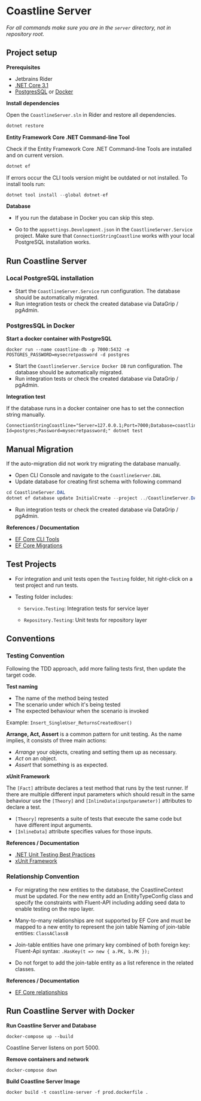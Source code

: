 # Coastline Server

*For all commands make sure you are in the `server` directory, not in repository root.*

## Project setup

**Prerequisites**

- Jetbrains Rider
- [.NET Core 3.1](https://dotnet.microsoft.com/download/dotnet-core/3.1)
- [PostgresSQL](https://www.postgresql.org/) or [Docker](https://www.docker.com/)

**Install dependencies**

Open the `CoastlineServer.sln` in Rider and restore all dependencies.

```c#
dotnet restore
```

**Entity Framework Core .NET Command-line Tool**

Check if the Entity Framework Core .NET Command-line Tools are installed and on current version.

```c#
dotnet ef
```

If errors occur the CLI tools version might be outdated or not installed. To install tools run:
```c#
dotnet tool install --global dotnet-ef
```

**Database**

- If you run the database in Docker  you can skip this step.

- Go to the `appsettings.Development.json` in the `CoastlineServer.Service` project. Make sure that `ConnectionStringCoastline` works with your local PostgreSQL installation works.

## Run Coastline Server

### Local PostgreSQL installation

- Start the `CoastlineServer.Service` run configuration. The database should be automatically migrated.
- Run integration tests or check the created database via DataGrip / pgAdmin.

### PostgresSQL in Docker

**Start a docker container with PostgreSQL**

```
docker run --name coastline-db -p 7000:5432 -e POSTGRES_PASSWORD=mysecretpassword -d postgres
```

- Start the `CoastlineServer.Service Docker DB` run configuration. The database should be automatically migrated.
- Run integration tests or check the created database via DataGrip / pgAdmin.

**Integration test**

If the database runs in a docker container one has to set the connection string manually.

```
ConnectionStringCoastline="Server=127.0.0.1;Port=7000;Database=coastline;User Id=postgres;Password=mysecretpassword;" dotnet test
```

## Manual Migration

If the auto-migration did not work try migrating the database manually.

* Open CLI Console and navigate to the `CoastlineServer.DAL`
* Update database for creating first schema with following command
  
```c#
cd CoastlineServer.DAL 
dotnet ef database update InitialCreate --project ../CoastlineServer.DAL
```

* Run integration tests or check the created database via DataGrip / pgAdmin.

**References / Documentation**

* [EF Core CLI Tools]( https://docs.microsoft.com/en-us/ef/core/miscellaneous/cli/dotnet)
* [EF Core Migrations]( https://docs.microsoft.com/en-us/ef/core/managing-schemas/migrations/?tabs=dotnet-core-cli)

## Test Projects

- For integration and unit tests open the `Testing` folder, hit right-click on a test project and run tests.

- Testing folder includes:
  - `Service.Testing`: Integration tests for service layer

  - `Repository.Testing`: Unit tests for repository layer

## Conventions

### Testing Convention

Following the TDD approach, add more failing tests first, then update the target code. 

**Test naming**

- The name of the method being tested
- The scenario under which it's being tested
- The expected behaviour when the scenario is invoked

Example: `Insert_SingleUser_ReturnsCreatedUser()`

**Arrange, Act, Assert** is a common pattern for unit testing. As the name implies, it consists of three main actions:

- *Arrange* your objects, creating and setting them up as necessary.
- *Act* on an object.
- *Assert* that something is as expected.

**xUnit Framework**

The `[Fact]` attribute declares a test method that runs by the test runner. If there are multiple different input parameters which should result in the same behaviour use the `[Theory]` and `[InlineData(inputparameter)]` attributes to declare a test.

- `[Theory]` represents a suite of tests that execute the same code but have different input arguments.
- `[InlineData]` attribute specifies values for those inputs.

**References / Documentation**

* [.NET Unit Testing Best Practices]( https://docs.microsoft.com/en-us/dotnet/core/testing/unit-testing-best-practices)
* [xUnit Framework]( https://docs.microsoft.com/en-us/dotnet/core/testing/unit-testing-with-dotnet-test)

### Relationship Convention

- For migrating the new entities to the database, the CoastlineContext must be updated. For the new entity add an EnitityTypeConfig class and specify the constraints with Fluent-API including adding seed data to enable testing on the repo layer.

- Many-to-many relationships are not supported by EF Core and must be mapped to a new entity to represent the join table
  Naming of join-table entities: `ClassAClassB`

- Join-table entities have one primary key combined of both foreign key:
  Fluent-Api syntax: `.HasKey(t => new { a.PK, b.PK });`

- Do not forget to add the join-table entity as a list reference in the related classes.

**References / Documentation**

* [EF Core relationships](https://docs.microsoft.com/en-us/ef/core/modeling/relationships?tabs=fluent-api%2Cfluent-api-simple-key%2Csimple-key)

## Run Coastline Server with Docker 

**Run Coastline Server and Database**

```
docker-compose up --build
```

Coastline Server listens on port 5000.

**Remove containers and network**

```
docker-compose down
```

**Build Coastline Server Image**

```
docker build -t coastline-server -f prod.dockerfile .
```

